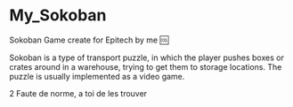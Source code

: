 # My_Sokoban
Sokoban Game create for Epitech by me :cool:

Sokoban is a type of transport puzzle, in which the player pushes boxes or crates around in a warehouse, trying to get them to storage locations. The puzzle is usually implemented as a video game.

2 Faute de norme, a toi de les trouver
